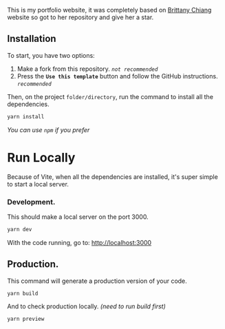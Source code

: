 This is my portfolio website, it was completely based on [Brittany Chiang](https://brittanychiang.com) website so got to her repository and give her a star.

## Installation
To start, you have two options:
  1. Make a fork from this repository. _`not recommended`_
  2. Press the **`Use this template`** button and follow the GitHub instructions. _`recommended`_


Then, on the project `folder/directory`, run the command to install all the dependencies.
```bash
yarn install
```

_You can use `npm` if you prefer_

# Run Locally
Because of Vite, when all the dependencies are installed, it's super simple to start a local server.

### Development.
This should make a local server on the port 3000.
```bash
yarn dev
```
With the code running, go to: [http://localhost:3000](http://localhost:3000)

## Production.
This command will generate a production version of your code.
```bash
yarn build
```

And to check production locally. _(need to run build first)_
```bash
yarn preview
```
